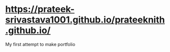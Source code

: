 # https://prateek-srivastava1001.github.io/prateeknith.github.io/
My first attempt to make portfolio
